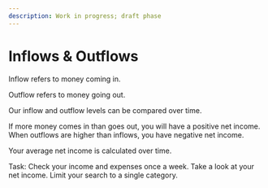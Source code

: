 ```yaml
---
description: Work in progress; draft phase
---
```


# Inflows & Outflows

Inflow refers to money coming in.&#x20;

Outflow refers to money going out.&#x20;

Our inflow and outflow levels can be compared over time.&#x20;

If more money comes in than goes out, you will have a positive net income. When outflows are higher than inflows, you have negative net income.&#x20;

Your average net income is calculated over time.&#x20;

Task: Check your income and expenses once a week. Take a look at your net income. Limit your search to a single category.
